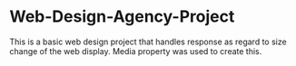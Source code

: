 # Web-Design-Agency-Project
This is a basic web design project that handles response as regard to size change of the web display. Media property was used to create this.
